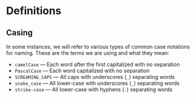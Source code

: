 # Definitions

## Casing

In some instances, we will refer to various types of common case notations for naming. These are the terms we are using and what they mean:

* `camelCase` &mdash; Each word after the first capitalized with no separation
* `PascalCase` &mdash; Each word capitalized with no separation
* `SCREAMING_CAPS` &mdash; All caps with underscores (`_`) separating words
* `snake_case` &mdash; All lower-case with underscores (`_`) separating words
* `strike-case` &mdash; All lower-case with hyphens (`-`) separating words
